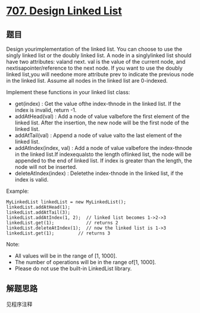 # [707. Design Linked List](https://leetcode-cn.com/problems/design-linked-list/)

## 题目

Design yourimplementation of the linked list. You can choose to use the singly linked list or the doubly linked list. A node in a singlylinked list should have two attributes: valand next. val is the value of the current node, and nextisapointer/reference to the next node. If you want to use the doubly linked list,you will needone more attribute prev to indicate the previous node in the linked list. Assume all nodes in the linked list are 0-indexed.

Implement these functions in your linked list class:

- get(index) : Get the value ofthe index-thnode in the linked list. If the index is invalid, return -1.
- addAtHead(val) : Add a node of value valbefore the first element of the linked list. After the insertion, the new node will be the first node of the linked list.
- addAtTail(val) : Append a node of value valto the last element of the linked list.
- addAtIndex(index, val) : Add a node of value valbefore the index-thnode in the linked list.If indexequalsto the length oflinked list, the node will be appended to the end of linked list. If index is greater than the length, the node will not be inserted.
- deleteAtIndex(index) : Deletethe index-thnode in the linked list, if the index is valid.

Example:

```text
MyLinkedList linkedList = new MyLinkedList();
linkedList.addAtHead(1);
linkedList.addAtTail(3);
linkedList.addAtIndex(1, 2);  // linked list becomes 1->2->3
linkedList.get(1);            // returns 2
linkedList.deleteAtIndex(1);  // now the linked list is 1->3
linkedList.get(1);         // returns 3
```

Note:

- All values will be in the range of [1, 1000].
- The number of operations will be in the range of[1, 1000].
- Please do not use the built-in LinkedList library.

## 解题思路

见程序注释
